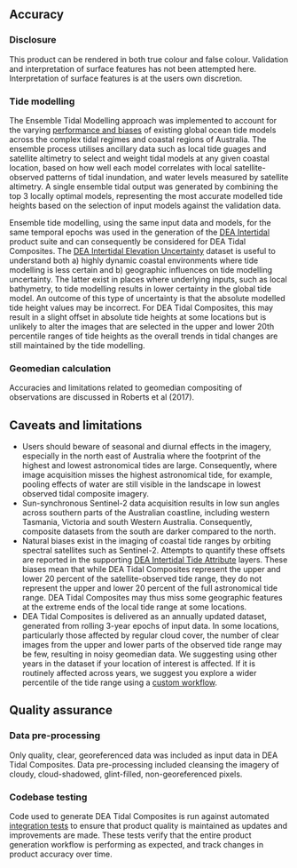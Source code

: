 ## Accuracy

### Disclosure

This product can be rendered in both true colour and false colour. Validation and interpretation of surface features has not been attempted here. Interpretation of surface features is at the users own discretion.

### Tide modelling

The Ensemble Tidal Modelling approach was implemented to account for the varying [performance and biases](https://knowledge.dea.ga.gov.au/data/product/dea-intertidal/?tab=description#ensemble-tidal-modelling) of existing global ocean tide models across the complex tidal regimes and coastal regions of Australia. The ensemble process utilises ancillary data such as local tide guages and satellite altimetry to select and weight tidal models at any given coastal location, based on how well each model correlates with local satellite-observed patterns of tidal inundation, and water levels measured by satellite altimetry. A single ensemble tidal output was generated by combining the top 3 locally optimal models, representing the most accurate modelled tide heights based on the selection of input models against the validation data.

Ensemble tide modelling, using the same input data and models, for the same temporal epochs was used in the generation of the [DEA Intertidal](https://knowledge.dea.ga.gov.au/data/product/dea-intertidal/) product suite and can consequently be considered for DEA Tidal Composites. The [DEA Intertidal Elevation Uncertainty](https://knowledge.dea.ga.gov.au/data/product/dea-intertidal/?tab=description#core-product-layers) dataset is useful to understand both a) highly dynamic coastal environments where tide modelling is less certain and b) geographic influences on tide modelling uncertainty. The latter exist in places where underlying inputs, such as local bathymetry, to tide modelling results in lower certainty in the global tide model. An outcome of this type of uncertainty is that the absolute modelled tide height values may be incorrect. For DEA Tidal Composites, this may result in a slight offset in absolute tide heights at some locations but is unlikely to alter the images that are selected in the upper and lower 20th percentile ranges of tide heights as the overall trends in tidal changes are still maintained by the tide modelling.

### Geomedian calculation

Accuracies and limitations related to geomedian compositing of observations are discussed in Roberts et al (2017).

## Caveats and limitations

* Users should beware of seasonal and diurnal effects in the imagery, especially in the north east of Australia where the footprint of the highest and lowest astronomical tides are large. Consequently, where image acquisition misses the highest astronomical tide, for example, pooling effects of water are still visible in the landscape in lowest observed tidal composite imagery.
* Sun-synchronous Sentinel-2 data acquisition results in low sun angles across southern parts of the Australian coastline, including western Tasmania, Victoria and south Western Australia. Consequently, composite datasets from the south are darker compared to the north. 
* Natural biases exist in the imaging of coastal tide ranges by orbiting spectral satellites such as Sentinel-2. Attempts to quantify these offsets are reported in the supporting [DEA Intertidal Tide Attribute](https://knowledge.dea.ga.gov.au/data/product/dea-intertidal/?tab=description#tidal-attribute-layers) layers. These biases mean that while DEA Tidal Composites represent the upper and lower 20 percent of the satellite-observed tide range, they do not represent the upper and lower 20 percent of the full astronomical tide range. DEA Tidal Composites may thus miss some geographic features at the extreme ends of the local tide range at some locations.
* DEA Tidal Composites is delivered as an annually updated dataset, generated from rolling 3-year epochs of input data. In some locations, particularly those affected by regular cloud cover, the number of clear images from the upper and lower parts of the observed tide range may be few, resulting in noisy geomedian data. We suggesting using other years in the dataset if your location of interest is affected. If it is routinely affected across years, we suggest you explore a wider percentile of the tide range using a [custom workflow](https://knowledge.dea.ga.gov.au/notebooks/How_to_guides/Generating_geomedian_composites/).

## Quality assurance

### Data pre-processing

Only quality, clear, georeferenced data was included as input data in DEA Tidal Composites. Data pre-processing included cleansing the imagery of cloudy, cloud-shadowed, glint-filled, non-georeferenced pixels.

### Codebase testing

Code used to generate DEA Tidal Composites is run against automated [integration tests](https://github.com/GeoscienceAustralia/dea-intertidal/tree/develop/tests) to ensure that product quality is maintained as updates and improvements are made. These tests verify that the entire product generation workflow is performing as expected, and track changes in product accuracy over time.